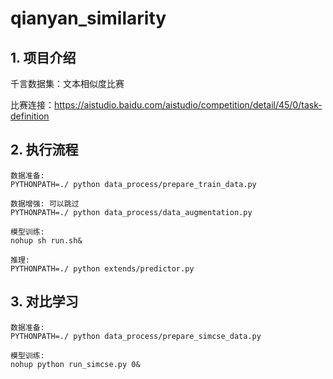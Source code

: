 # qianyan_similarity

## 1. 项目介绍
千言数据集：文本相似度比赛

比赛连接：https://aistudio.baidu.com/aistudio/competition/detail/45/0/task-definition

## 2. 执行流程

```
数据准备:
PYTHONPATH=./ python data_process/prepare_train_data.py

数据增强: 可以跳过
PYTHONPATH=./ python data_process/data_augmentation.py

模型训练:
nohup sh run.sh&

推理:
PYTHONPATH=./ python extends/predictor.py

```

## 3. 对比学习

```
数据准备:
PYTHONPATH=./ python data_process/prepare_simcse_data.py

模型训练:
nohup python run_simcse.py 0&
```